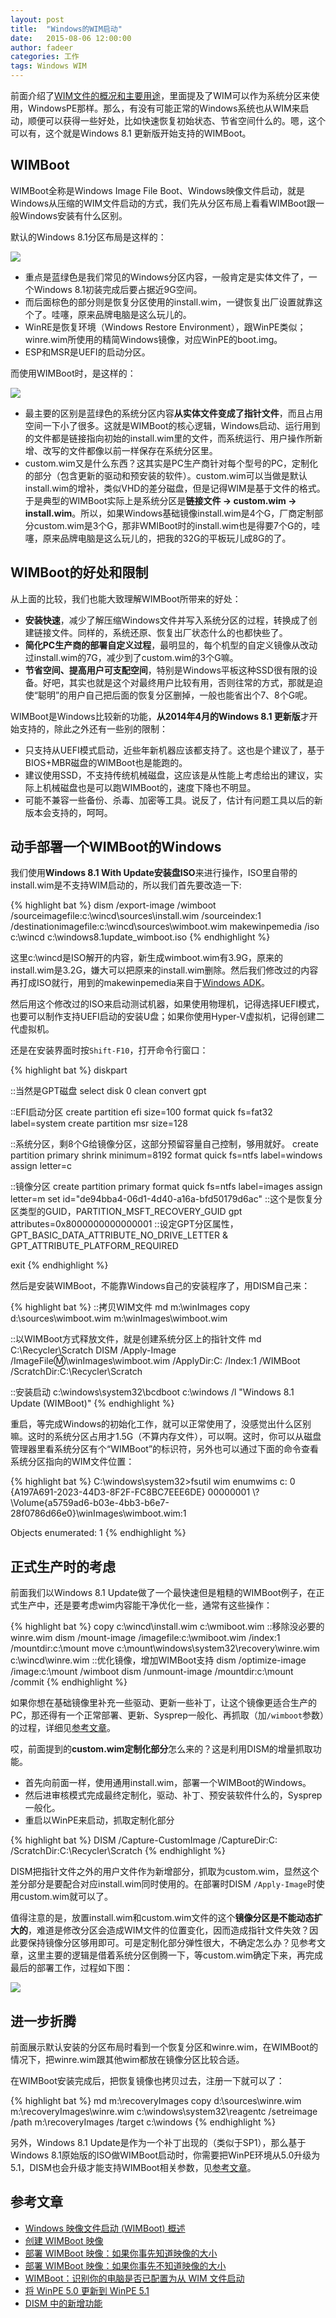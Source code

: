 ```yaml
---
layout: post
title:  "Windows的WIM启动"
date:   2015-08-06 12:00:00
author: fadeer
categories: 工作
tags: Windows WIM
---
```


前面介绍了[WIM文件的概况和主要用途][wimfile]，里面提及了WIM可以作为系统分区来使用，WindowsPE那样。那么，有没有可能正常的Windows系统也从WIM来启动，顺便可以获得一些好处，比如快速恢复初始状态、节省空间什么的。嗯，这个可以有，这个就是Windows 8.1 更新版开始支持的WIMBoot。

WIMBoot
----
WIMBoot全称是Windows Image File Boot、Windows映像文件启动，就是Windows从压缩的WIM文件启动的方式，我们先从分区布局上看看WIMBoot跟一般Windows安装有什么区别。

默认的Windows 8.1分区布局是这样的：

![][pic1]

* 重点是蓝绿色是我们常见的Windows分区内容，一般肯定是实体文件了，一个Windows 8.1初装完成后要占据近9G空间。
* 而后面棕色的部分则是恢复分区使用的install.wim，一键恢复出厂设置就靠这个了。哇噻，原来品牌电脑是这么玩儿的。
* WinRE是恢复环境（Windows Restore Environment），跟WinPE类似；winre.wim所使用的精简Windows镜像，对应WinPE的boot.img。
* ESP和MSR是UEFI的启动分区。

而使用WIMBoot时，是这样的：

![][pic2]

* 最主要的区别是蓝绿色的系统分区内容**从实体文件变成了指针文件**，而且占用空间一下小了很多。这就是WIMBoot的核心逻辑，Windows启动、运行用到的文件都是链接指向初始的install.wim里的文件，而系统运行、用户操作所新增、改写的文件都像以前一样保存在系统分区里。
* custom.wim又是什么东西？这其实是PC生产商针对每个型号的PC，定制化的部分（包含更新的驱动和预安装的软件）。custom.wim可以当做是默认install.wim的增补，类似VHD的差分磁盘，但是记得WIM是基于文件的格式。于是典型的WIMBoot实际上是系统分区是**链接文件 -> custom.wim -> install.wim**。所以，如果Windows基础镜像install.wim是4个G，厂商定制部分custom.wim是3个G，那非WMIBoot时的install.wim也是得要7个G的，哇噻，原来品牌电脑是这么玩儿的，把我的32G的平板玩儿成8G的了。

WIMBoot的好处和限制
----
从上面的比较，我们也能大致理解WIMBoot所带来的好处：

* **安装快速**，减少了解压缩Windows文件并写入系统分区的过程，转换成了创建链接文件。同样的，系统还原、恢复出厂状态什么的也都快些了。
* **简化PC生产商的部署自定义过程**，最明显的，每个机型的自定义镜像从改动过install.wim的7G，减少到了custom.wim的3个G嘛。
* **节省空间、提高用户可支配空间**，特别是Windows平板这种SSD很有限的设备。好吧，其实也就是这个对最终用户比较有用，否则往常的方式，那就是迫使“聪明”的用户自己把后面的恢复分区删掉，一般也能省出个7、8个G呢。

WIMBoot是Windows比较新的功能，**从2014年4月的Windows 8.1 更新版**才开始支持的，除此之外还有一些别的限制：

* 只支持从UEFI模式启动，近些年新机器应该都支持了。这也是个建议了，基于BIOS+MBR磁盘的WIMBoot也是能跑的。
* 建议使用SSD，不支持传统机械磁盘，这应该是从性能上考虑给出的建议，实际上机械磁盘也是可以跑WIMBoot的，速度下降也不明显。
* 可能不兼容一些备份、杀毒、加密等工具。说反了，估计有问题工具以后的新版本会支持的，呵呵。

动手部署一个WIMBoot的Windows
----
<!--preview-end-->
我们使用**Windows 8.1 With Update安装盘ISO**来进行操作，ISO里自带的install.wim是不支持WIM启动的，所以我们首先要改造一下:

{% highlight bat %}
dism /export-image /wimboot /sourceimagefile:c:\wincd\sources\install.wim /sourceindex:1 /destinationimagefile:c:\wincd\sources\wimboot.wim
makewinpemedia /iso c:\wincd c:\windows8.1update_wimboot.iso
{% endhighlight %}

这里c:\wincd是ISO解开的内容，新生成wimboot.wim有3.9G，原来的install.wim是3.2G，嫌大可以把原来的install.wim删除。然后我们修改过的内容再打成ISO就行，用到的makewinpemedia来自于[Windows ADK][wadk81u]。

然后用这个修改过的ISO来启动测试机器，如果使用物理机，记得选择UEFI模式，也要可以制作支持UEFI启动的安装U盘；如果你使用Hyper-V虚拟机，记得创建二代虚拟机。

还是在安装界面时按`Shift-F10`，打开命令行窗口：

{% highlight bat %}
diskpart

::当然是GPT磁盘
select disk 0
clean
convert gpt

::EFI启动分区
create partition efi size=100
format quick fs=fat32 label=system
create partition msr size=128

::系统分区，剩8个G给镜像分区，这部分预留容量自己控制，够用就好。
create partition primary
shrink minimum=8192
format quick fs=ntfs label=windows
assign letter=c

::镜像分区
create partition primary
format quick fs=ntfs label=images
assign letter=m
set id="de94bba4-06d1-4d40-a16a-bfd50179d6ac" ::这个是恢复分区类型的GUID，PARTITION_MSFT_RECOVERY_GUID
gpt attributes=0x8000000000000001 ::设定GPT分区属性，GPT_BASIC_DATA_ATTRIBUTE_NO_DRIVE_LETTER & GPT_ATTRIBUTE_PLATFORM_REQUIRED

exit
{% endhighlight %}

然后是安装WIMBoot，不能靠Windows自己的安装程序了，用DISM自己来：

{% highlight bat %}
::拷贝WIM文件
md m:\winImages
copy d:\sources\wimboot.wim m:\winImages\wimboot.wim

::以WIMBoot方式释放文件，就是创建系统分区上的指针文件
md C:\Recycler\Scratch
DISM /Apply-Image /ImageFile:m:\winImages\wimboot.wim /ApplyDir:C: /Index:1 /WIMBoot /ScratchDir:C:\Recycler\Scratch

::安装启动
c:\windows\system32\bcdboot c:\windows /l "Windows 8.1 Update (WIMBoot)"
{% endhighlight %}

重启，等完成Windows的初始化工作，就可以正常使用了，没感觉出什么区别嘛。这时的系统分区占用才1.5G（不算内存文件），可以啊。这时，你可以从磁盘管理器里看系统分区有个“WIMBoot”的标识符，另外也可以通过下面的命令查看系统分区指向的WIM文件位置：

{% highlight bat %}
C:\windows\system32>fsutil wim enumwims c:
   0 {A197A691-2023-44D3-8F2F-FC8BC7EEE6DE} 00000001 \\?\Volume{a5759ad6-b03e-4bb3-b6e7-28f0786d66e0}\winImages\wimboot.wim:1

Objects enumerated: 1
{% endhighlight %}

正式生产时的考虑
----
前面我们以Windows 8.1 Update做了一个最快速但是粗糙的WIMBoot例子，在正式生产中，还是要考虑wim内容能干净优化一些，通常有这些操作：

{% highlight bat %}
copy c:\wincd\install.wim c:\wmiboot.wim
::移除没必要的winre.wim
dism /mount-image /imagefile:c:\wmiboot.wim /index:1 /mountdir:c:\mount
move c:\mount\windows\system32\recovery\winre.wim c:\wincd\winre.wim
::优化镜像，增加WIMBoot支持
dism /optimize-image /image:c:\mount /wimboot
dism /unmount-image /mountdir:c:\mount /commit
{% endhighlight %}

如果你想在基础镜像里补充一些驱动、更新一些补丁，让这个镜像更适合生产的PC，那还得有一个正常部署、更新、Sysprep一般化、再抓取（加`/wimboot`参数）的过程，详细见[参考文章][create]。

哎，前面提到的**custom.wim定制化部分**怎么来的？这是利用DISM的增量抓取功能。

* 首先向前面一样，使用通用install.wim，部署一个WIMBoot的Windows。
* 然后进审核模式完成最终定制化，驱动、补丁、预安装软件什么的，Sysprep一般化。
* 重启以WinPE来启动，抓取定制化部分

{% highlight bat %}
DISM /Capture-CustomImage /CaptureDir:C: /ScratchDir:C:\Recycler\Scratch
{% endhighlight %}

DISM把指针文件之外的用户文件作为新增部分，抓取为custom.wim，显然这个差分部分是要配合对应install.wim同时使用的。在部署时DISM `/Apply-Image`时使用custom.wim就可以了。

值得注意的是，放置install.wim和custom.wim文件的这个**镜像分区是不能动态扩大的**，难道是修改分区会造成WIM文件的位置变化，因而造成指针文件失效？因此要保持镜像分区够用即可。可是定制化部分弹性很大，不确定怎么办？见参考文章，这里主要的逻辑是借着系统分区倒腾一下，等custom.wim确定下来，再完成最后的部署工作，过程如下图：

![][pic3]

进一步折腾
----
前面展示默认安装的分区布局时看到一个恢复分区和winre.wim，在WIMBoot的情况下，把winre.wim跟其他wim都放在镜像分区比较合适。

在WIMBoot安装完成后，把恢复镜像也拷贝过去，注册一下就可以了：

{% highlight bat %}
md m:\recoveryImages
copy d:\sources\winre.wim m:\recoveryImages\winre.wim 
c:\windows\system32\reagentc /setreimage /path m:\recoveryImages /target c:\windows
{% endhighlight %}

另外，Windows 8.1 Update是作为一个补丁出现的（类似于SP1），那么基于Windows 8.1原始版的ISO做WIMBoot启动时，你需要把WinPE环境从5.0升级为5.1，DISM也会升级才能支持WIMBoot相关参数，见[参考文章][winpe501]。

参考文章
----
* [Windows 映像文件启动 (WIMBoot) 概述](https://technet.microsoft.com/zh-cn/library/dn594399.aspx)
* [创建 WIMBoot 映像](https://technet.microsoft.com/zh-cn/library/dn621983.aspx)
* [部署 WIMBoot 映像：如果你事先知道映像的大小](https://technet.microsoft.com/zh-cn/library/dn605112.aspx)
* [部署 WIMBoot 映像：如果你事先不知道映像的大小](https://technet.microsoft.com/zh-cn/library/dn594395.aspx)
* [WIMBoot：识别你的电脑是否已配置为从 WIM 文件启动](https://technet.microsoft.com/zh-cn/library/dn631790.aspx)
* [将 WinPE 5.0 更新到 WinPE 5.1][winpe501]
* [DISM 中的新增功能](https://technet.microsoft.com/zh-cn/library/dn419776.aspx)

[wimfile]: http://fadeer.github.io/工作/2015/08/05/windows-wim-fileformat.html
[wadk81u]: http://www.microsoft.com/en-us/download/details.aspx?id=39982
[create]: https://technet.microsoft.com/zh-cn/library/dn621983.aspx
[winpe501]: https://technet.microsoft.com/zh-cn/library/dn613859.aspx

[pic1]: http://7xkxri.com1.z0.glb.clouddn.com/wimboot-1.png
[pic2]: http://7xkxri.com1.z0.glb.clouddn.com/wimboot-2.png
[pic3]: http://7xkxri.com1.z0.glb.clouddn.com/wimboot-3.png
